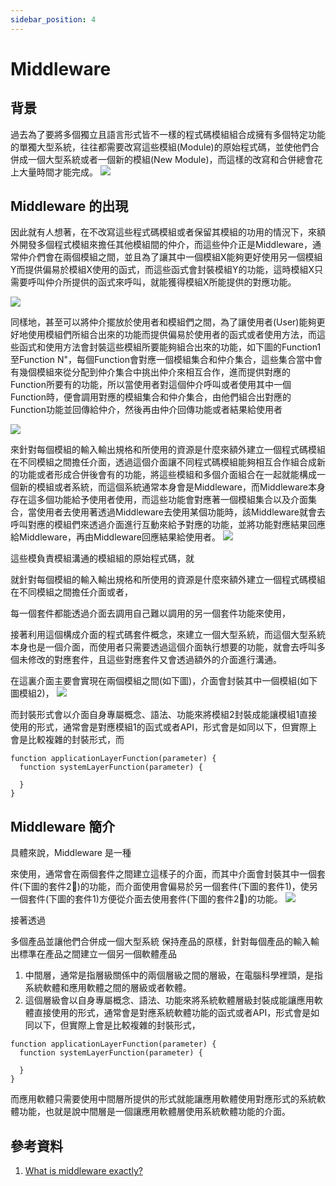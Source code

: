 ```yaml
---
sidebar_position: 4
---
```


# Middleware


## 背景

過去為了要將多個獨立且語言形式皆不一樣的程式碼模組組合成擁有多個特定功能的單獨大型系統，往往都需要改寫這些模組(Module)的原始程式碼，並使他們合併成一個大型系統或者一個新的模組(New Module)，而這樣的改寫和合併總會花上大量時間才能完成。
![](https://res.cloudinary.com/dqfxgtyoi/image/upload/v1636099819/blog/middleware/merge2NewModule_us6gfy.png)


## Middleware 的出現

因此就有人想著，在不改寫這些程式碼模組或者保留其模組的功用的情況下，來額外開發多個程式模組來擔任其他模組間的仲介，而這些仲介正是Middleware，通常仲介們會在兩個模組之間，並且為了讓其中一個模組X能夠更好使用另一個模組Y而提供偏易於模組X使用的函式，而這些函式會封裝模組Y的功能，這時模組X只需要呼叫仲介所提供的函式來呼叫，就能獲得模組X所能提供的對應功能。

![](https://res.cloudinary.com/dqfxgtyoi/image/upload/v1636113062/blog/middleware/simpleMiddleware_saw0df.png)


同樣地，甚至可以將仲介擺放於使用者和模組們之間，為了讓使用者(User)能夠更好地使用模組們所組合出來的功能而提供偏易於使用者的函式或者使用方法，而這些函式和使用方法會封裝這些模組所要能夠組合出來的功能，如下圖的Function1至Function N"，每個Function會對應一個模組集合和仲介集合，這些集合當中會有幾個模組來從分配到仲介集合中挑出仲介來相互合作，進而提供對應的Function所要有的功能，所以當使用者對這個仲介呼叫或者使用其中一個Function時，便會調用對應的模組集合和仲介集合，由他們組合出對應的Function功能並回傳給仲介，然後再由仲介回傳功能或者結果給使用者

![](https://res.cloudinary.com/dqfxgtyoi/image/upload/v1636114216/blog/middleware/user_set_middleware_jv0iut.png)


來針對每個模組的輸入輸出規格和所使用的資源是什麼來額外建立一個程式碼模組在不同模組之間擔任介面，透過這個介面讓不同程式碼模組能夠相互合作組合成新的功能或者形成合併後會有的功能，將這些模組和多個介面組合在一起就能構成一個新的模組或者系統，而這個系統通常本身會是Middleware，而Middleware本身存在這多個功能給予使用者使用，而這些功能會對應著一個模組集合以及介面集合，當使用者去使用著透過Middleware去使用某個功能時，該Middleware就會去呼叫對應的模組們來透過介面進行互動來給予對應的功能，並將功能對應結果回應給Middleware，再由Middleware回應結果給使用者。
![](https://res.cloudinary.com/dqfxgtyoi/image/upload/v1636100923/blog/middleware/middleware2NewModule_n8h1jk.png)





這些模負責模組溝通的模組組的原始程式碼，就


就針對每個模組的輸入輸出規格和所使用的資源是什麼來額外建立一個程式碼模組在不同模組之間擔任介面或者，




每一個套件都能透過介面去調用自己難以調用的另一個套件功能來使用，






接著利用這個構成介面的程式碼套件概念，來建立一個大型系統，而這個大型系統本身也是一個介面，而使用者只需要透過這個介面執行想要的功能，就會去呼叫多個未修改的對應套件，且這些對應套件又會透過額外的介面進行溝通。





在這裏介面主要會實現在兩個模組之間(如下圖)，介面會封裝其中一個模組(如下圖模組2)，
![](https://res.cloudinary.com/dqfxgtyoi/image/upload/v1636100309/blog/middleware/middleware_jzkfy1.png)

而封裝形式會以介面自身專屬概念、語法、功能來將模組2封裝成能讓模組1直接使用的形式，通常會是對應模組1的函式或者API，形式會是如同以下，但實際上會是比較複雜的封裝形式，而
```
function applicationLayerFunction(parameter) {
  function systemLayerFunction(parameter) {

  } 
}
```








## Middleware 簡介
具體來說，Middleware 是一種

來使用，通常會在兩個套件之間建立這樣子的介面，而其中介面會封裝其中一個套件(下圖的套件2)的功能，而介面使用會偏易於另一個套件(下圖的套件1)，使另一個套件(下圖的套件1)方便從介面去使用套件(下圖的套件2)的功能。
![](https://res.cloudinary.com/dqfxgtyoi/image/upload/v1636100309/blog/middleware/middleware_jzkfy1.png)

接著透過

多個產品並讓他們合併成一個大型系統
保持產品的原樣，針對每個產品的輸入輸出標準在產品之間建立一個另一個軟體產品

1. 中間層，通常是指層級關係中的兩個層級之間的層級，在電腦科學裡頭，是指系統軟體和應用軟體之間的層級或者軟體。
2. 這個層級會以自身專屬概念、語法、功能來將系統軟體層級封裝成能讓應用軟體直接使用的形式，通常會是對應系統軟體功能的函式或者API，形式會是如同以下，但實際上會是比較複雜的封裝形式，
```
function applicationLayerFunction(parameter) {
  function systemLayerFunction(parameter) {

  } 
}
```

而應用軟體只需要使用中間層所提供的形式就能讓應用軟體使用對應形式的系統軟體功能，也就是說中間層是一個讓應用軟體層使用系統軟體功能的介面。


## 參考資料
1. [What is middleware exactly?](https://stackoverflow.com/questions/2904854/what-is-middleware-exactly)
